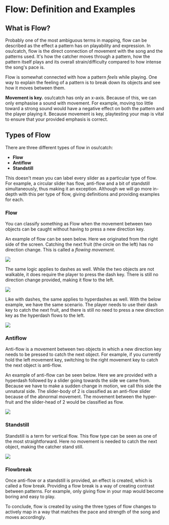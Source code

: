 ﻿# Flow: Definition and Examples

## What is Flow?

Probably one of the most ambiguous terms in mapping, flow can be described as the effect a pattern has on playability and expression. In osu!catch, flow is the direct connection of movement with the song and the patterns used. It's how the catcher moves through a pattern, how the pattern itself plays and its overall strain/difficulty compared to how intense the song's pace is.

Flow is somewhat connected with how a pattern _feels_ while playing. One way to explain the feeling of a pattern is to break down its objects and see how it moves between them.

**Movement is key.** osu!catch has only an x-axis. Because of this, we can only emphasise a sound with movement. For example, moving too little toward a strong sound would have a negative effect on both the pattern and the player playing it. Because movement is key, playtesting your map is vital to ensure that your provided emphasis is correct.

## Types of Flow

There are three different types of flow in osu!catch:

- **Flow**
- **Antiflow**
- **Standstill**

This doesn't mean you can label every slider as a particular type of flow. For example, a circular slider has flow, anti-flow and a bit of standstill simultaneously, thus making it an exception. Although we will go more in-depth with this per type of flow, giving definitions and providing examples for each.

### Flow

You can classify something as Flow when the movement between two objects can be caught without having to press a new direction key.

An example of flow can be seen below. Here we originated from the right side of the screen. Catching the next fruit (the circle on the left) has no direction change. This is called a _flowing movement_.

![](https://i.imgur.com/Xe4ruNx.png)

The same logic applies to dashes as well. While the two objects are not walkable, it does require the player to press the dash key. There is still no direction change provided, making it flow to the left.

![](https://i.imgur.com/4n8oFT7.png)

Like with dashes, the same applies to hyperdashes as well. With the below example, we have the same scenario. The player needs to use their dash key to catch the next fruit, and there is still no need to press a new direction key as the hyperdash flows to the left.

![](https://i.imgur.com/yi8d2pg.png)

### Antiflow

Anti-flow is a movement between two objects in which a new direction key needs to be pressed to catch the next object. For example, if you currently hold the left movement key, switching to the right movement key to catch the next object is anti-flow.

An example of anti-flow can be seen below. Here we are provided with a hyperdash followed by a slider going towards the side we came from. Because we have to make a sudden change in motion, we call this side the unnatural side. The slider-body of 2 is classified as an anti-flow slider because of the abnormal movement. The movement between the hyper-fruit and the slider-head of 2 would be classified as flow.

![](https://i.imgur.com/0gMFC4J.png)

### Standstill

Standstill is a term for vertical flow. This flow type can be seen as one of the most straightforward. Here no movement is needed to catch the next object, making the catcher stand still.

![](https://i.imgur.com/5UqU9a1.png)

### Flowbreak

Once anti-flow or a standstill is provided, an effect is created, which is called a flow break. Providing a flow break is a way of creating contrast between patterns. For example, only giving flow in your map would become boring and easy to play.

To conclude, flow is created by using the three types of flow changes to actively map in a way that matches the pace and strength of the song and moves accordingly.

